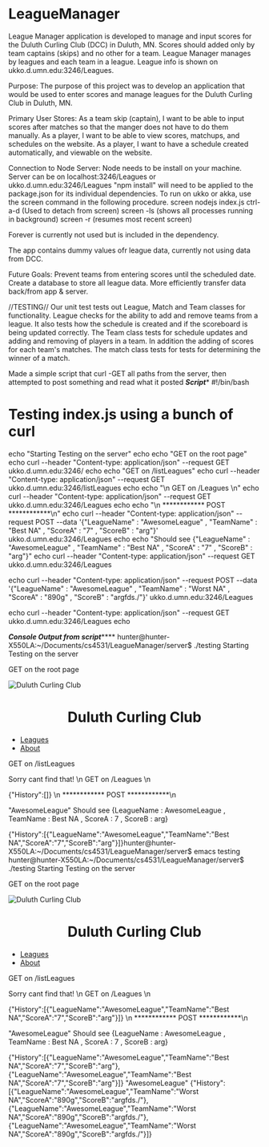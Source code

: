 # LeagueManager
League Manager application is developed to manage and input scores for the Duluth Curling Club (DCC) in Duluth, MN. Scores should added only by team captains (skips) and no other for a team. League Manager manages by leagues and each team in a league. League info is shown on ukko.d.umn.edu:3246/Leagues.

Purpose:
The purpose of this project was to develop an application that would be used to enter scores  and manage leagues for the Duluth Curling Club in Duluth, MN.

Primary User Stores:
As a team skip (captain), I want to be able to input scores after matches so that the manger does not have to do them manually.
As a player, I want to be able to view scores, matchups, and schedules on the website.
As a player, I want to have a schedule created automatically, and viewable on the website.



Connection to Node Server:
Node needs to be install on your machine.
Server can be on localhost:3246/Leagues or ukko.d.umn.edu:3246/Leagues
"npm install" will need to be applied to the package.json for its individual dependencies. 
To run on ukko or akka, use the screen command in the following procedure.
screen
nodejs index.js
ctrl-a-d (Used to detach from screen)
screen -ls (shows all processes running in background)
screen -r (resumes most recent screen)

Forever is currently not used but is included in the dependency.

The app contains dummy values ofr league data, currently not using data from DCC.

Future Goals:
Prevent teams from entering scores until the scheduled date.
Create a database to store all league data.
More efficiently transfer data back/from app & server.




//TESTING//
Our unit test tests out League, Match and Team classes for functionality. League checks for the ability to add and remove teams from a league. It also tests how the schedule is created and if the scoreboard is being updated correctly. The Team class tests for schedule updates and adding and removing of players in a team. In addition the adding of scores for each team's matches. The match class tests for tests for determining the winner of a match.


Made a simple script that curl -GET all paths from the server, then attempted to post something and read what it posted
***************Script****************
#!/bin/bash
# Testing index.js using a bunch of curl

echo "Starting Testing on the server"
echo
echo "GET on the root page"
echo
curl --header "Content-type: application/json" --request GET ukko.d.umn.edu:3246/
echo
echo "GET on /listLeagues"
echo
curl --header "Content-type: application/json" --request GET ukko.d.umn.edu:3246/listLeagues
echo
echo "\n GET on /Leagues \n"
echo
curl --header "Content-type: application/json" --request GET ukko.d.umn.edu:3246/Leagues
echo
echo "\n ************ POST ************\n"
echo
curl --header "Content-type: application/json" --request POST --data '{"LeagueName" : "AwesomeLeague" , "TeamName" : "Best NA" , "ScoreA" : "7" , "ScoreB" : "arg"}' ukko.d.umn.edu:3246/Leagues
echo
echo "Should see {"LeagueName" : "AwesomeLeague" , "TeamName" : "Best NA" , "ScoreA" : "7" , "ScoreB" : "arg"}"
echo
curl --header "Content-type: application/json" --request GET ukko.d.umn.edu:3246/Leagues

echo
curl --header "Content-type: application/json" --request POST --data '{"LeagueName" : "AwesomeLeague" , "TeamName" : "Worst NA" , "ScoreA" : "890g" , "ScoreB" : "argfds./"}' ukko.d.umn.edu:3246/Leagues

echo
curl --header "Content-type: application/json" --request GET ukko.d.umn.edu:3246/Leagues
echo

*****************Console Output from script*********************
hunter@hunter-X550LA:~/Documents/cs4531/LeagueManager/server$ ./testing
Starting Testing on the server

GET on the root page

<!DOCTYPE html><HTML>
  <head>
    <title>Duluth Curling Club</title>
    <img src="https://www.duluthcurlingclub.org/wp-content/uploads/2015/07/duluth-curling-club.jpg" alt="Duluth Curling Club" align="center">
    <h1 align="center">Duluth Curling Club</h1>
    <ul>
      <li>
	<a name="league"></a>
	<a href="/Leagues">Leagues</a>
      </li>
      <li>
	<a href=About.html>About</a>
      </li>
    </ul>

  </head>
  </HTML>

GET on /listLeagues

Sorry cant find that!
\n GET on /Leagues \n

{"History":[]}
\n ************ POST ************\n

"AwesomeLeague"
Should see {LeagueName : AwesomeLeague , TeamName : Best NA , ScoreA : 7 , ScoreB : arg}

{"History":[{"LeagueName":"AwesomeLeague","TeamName":"Best NA","ScoreA":"7","ScoreB":"arg"}]}hunter@hunter-X550LA:~/Documents/cs4531/LeagueManager/server$ emacs testing
hunter@hunter-X550LA:~/Documents/cs4531/LeagueManager/server$ ./testing
Starting Testing on the server

GET on the root page

<!DOCTYPE html><HTML>
  <head>
    <title>Duluth Curling Club</title>
    <img src="https://www.duluthcurlingclub.org/wp-content/uploads/2015/07/duluth-curling-club.jpg" alt="Duluth Curling Club" align="center">
    <h1 align="center">Duluth Curling Club</h1>
    <ul>
      <li>
	<a name="league"></a>
	<a href="/Leagues">Leagues</a>
      </li>
      <li>
	<a href=About.html>About</a>
      </li>
    </ul>

  </head>
  </HTML>

GET on /listLeagues

Sorry cant find that!
\n GET on /Leagues \n

{"History":[{"LeagueName":"AwesomeLeague","TeamName":"Best NA","ScoreA":"7","ScoreB":"arg"}]}
\n ************ POST ************\n

"AwesomeLeague"
Should see {LeagueName : AwesomeLeague , TeamName : Best NA , ScoreA : 7 , ScoreB : arg}

{"History":[{"LeagueName":"AwesomeLeague","TeamName":"Best NA","ScoreA":"7","ScoreB":"arg"},{"LeagueName":"AwesomeLeague","TeamName":"Best NA","ScoreA":"7","ScoreB":"arg"}]}
"AwesomeLeague"
{"History":[{"LeagueName":"AwesomeLeague","TeamName":"Worst NA","ScoreA":"890g","ScoreB":"argfds./"},{"LeagueName":"AwesomeLeague","TeamName":"Worst NA","ScoreA":"890g","ScoreB":"argfds./"},{"LeagueName":"AwesomeLeague","TeamName":"Worst NA","ScoreA":"890g","ScoreB":"argfds./"}]}
